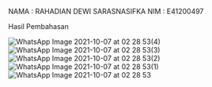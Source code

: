NAMA : RAHADIAN DEWI SARASNASIFKA
NIM : E41200497

Hasil Pembahasan

![WhatsApp Image 2021-10-07 at 02 28 53(4)](https://user-images.githubusercontent.com/80312784/136351977-2d3af2c6-594c-4426-b142-8854f8dea81f.jpeg)
![WhatsApp Image 2021-10-07 at 02 28 53(3)](https://user-images.githubusercontent.com/80312784/136351985-95f849ec-cd2e-49e7-a6c6-eca84fc07e51.jpeg)
![WhatsApp Image 2021-10-07 at 02 28 53(2)](https://user-images.githubusercontent.com/80312784/136351987-384b36cc-a729-4243-9d8a-9d2a453409c6.jpeg)
![WhatsApp Image 2021-10-07 at 02 28 53(1)](https://user-images.githubusercontent.com/80312784/136351990-71e935e8-3644-4125-be99-3c178f07e565.jpeg)
![WhatsApp Image 2021-10-07 at 02 28 53](https://user-images.githubusercontent.com/80312784/136351991-65e69c8b-116b-48e0-a3c2-a713a290a45f.jpeg)
